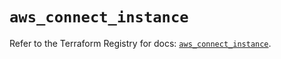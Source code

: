 # `aws_connect_instance`

Refer to the Terraform Registry for docs: [`aws_connect_instance`](https://registry.terraform.io/providers/hashicorp/aws/5.62.0/docs/resources/connect_instance).
